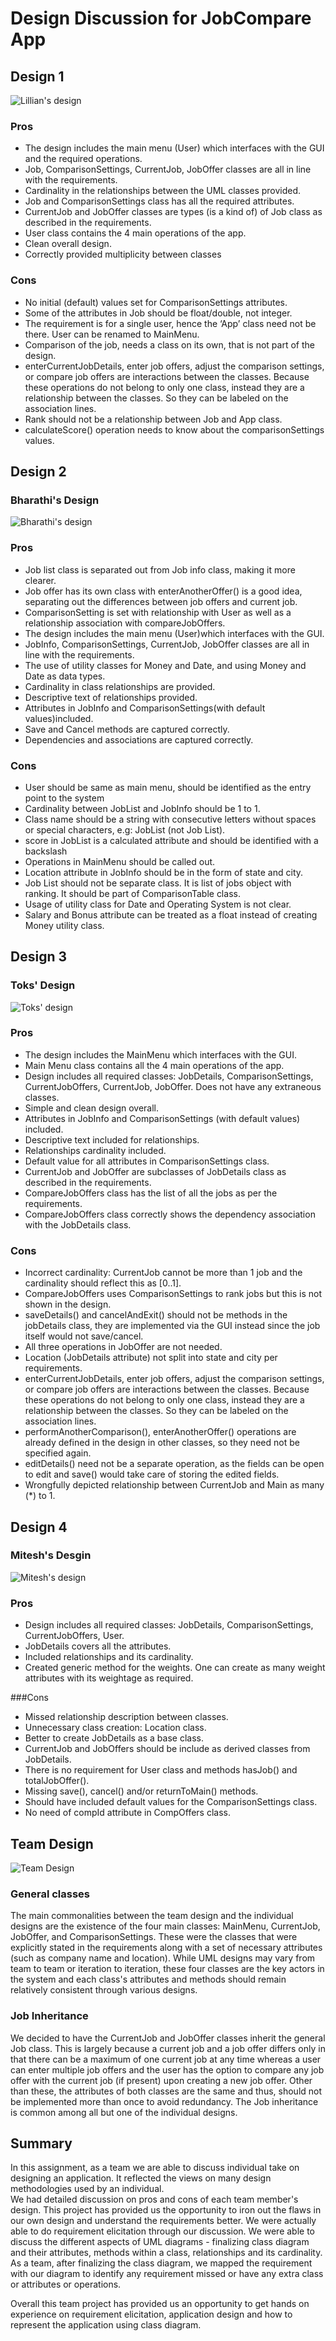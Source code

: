 # Design Discussion for JobCompare App
## Design 1
![Lillian's design](lilliandesign.png)
### Pros
* The design includes the main menu (User) which interfaces with the GUI and the required operations.
* Job, ComparisonSettings, CurrentJob, JobOffer classes are all in line with the requirements.
* Cardinality in the relationships between the UML classes provided.
* Job and ComparisonSettings class has all the required attributes.
* CurrentJob and JobOffer classes are types (is a kind of) of Job class as described in the requirements.
* User class contains the 4 main operations of the app.
* Clean overall design.
* Correctly provided multiplicity between classes

### Cons
* No initial (default) values set for ComparisonSettings attributes.
* Some of the attributes in Job should be float/double, not integer.
* The requirement is for a single user, hence the ‘App’ class need not be there. User can be renamed to MainMenu.
* Comparison of the job, needs a class on its own, that is not part of the design.
* enterCurrentJobDetails, enter job offers, adjust the comparison settings, or compare job offers are interactions between the classes. Because these operations do not belong to only one class, instead they are a relationship between the classes. So they can be labeled on the association lines.
* Rank should not be a relationship between Job and App class.
* calculateScore() operation needs to know about the comparisonSettings values.

## Design 2
### Bharathi's Design
![Bharathi's design](bharathidesign.png)
### Pros
* Job list class is separated out from Job info class, making it more clearer.
* Job offer has its own class with enterAnotherOffer() is a good idea, separating out the differences between job offers and current job.
* ComparisonSetting is set with relationship with User as well as a relationship association with compareJobOffers.
* The design includes the main menu (User)which interfaces with the GUI.
* JobInfo, ComparisonSettings, CurrentJob, JobOffer classes are all in line with the requirements.
* The use of utility classes for Money and Date, and using Money and Date as data types.
* Cardinality in class relationships are provided.
* Descriptive text of relationships provided.
* Attributes in JobInfo and ComparisonSettings(with default values)included.
* Save and Cancel methods are captured correctly.
* Dependencies and associations are captured correctly.

### Cons
* User should be same as main menu, should be identified as the entry point to the system
* Cardinality between JobList and JobInfo should be 1 to 1.
* Class name should be a string with consecutive letters without spaces or special characters, e.g: JobList (not Job List).
* score in JobList is a calculated attribute and should be identified with a backslash
* Operations in MainMenu should be called out.
* Location attribute in JobInfo should be in the form of state and city.
* Job List should not be separate class. It is list of jobs object with ranking. It should be part of ComparisonTable class.
* Usage of utility class for Date and Operating System is not clear.
* Salary and Bonus attribute can be treated as a float instead of creating Money utility class.

## Design 3
### Toks' Design
![Toks' design](toksdesign.png)
### Pros
* The design includes the MainMenu which interfaces with the GUI.
* Main Menu class contains all the 4 main operations of the app.
* Design includes all required classes: JobDetails, ComparisonSettings, CurrentJobOffers, CurrentJob, JobOffer. Does not have any extraneous classes.
* Simple and clean design overall.
* Attributes in JobInfo and ComparisonSettings (with default values) included.
* Descriptive text included for relationships.
* Relationships cardinality included.
* Default value for all attributes in ComparisonSettings class.
* CurrentJob and JobOffer are subclasses of JobDetails class as described in the requirements.
* CompareJobOffers class has the list of all the jobs as per the requirements.
* CompareJobOffers class correctly shows the dependency association with the JobDetails class.

### Cons
* Incorrect cardinality: CurrentJob cannot be more than 1 job and the cardinality should reflect this as [0..1].
* CompareJobOffers uses ComparisonSettings to rank jobs but this is not shown in the design.
* saveDetails() and cancelAndExit() should not be methods in the jobDetails class, they are implemented via the GUI instead since the job itself would not save/cancel.
* All three operations in JobOffer are not needed.
* Location (JobDetails attribute) not split into state and city  per requirements.
* enterCurrentJobDetails, enter job offers, adjust the comparison settings, or compare job offers are interactions between the classes. Because these operations do not belong to only one class, instead they are a relationship between the classes. So they can be labeled on the association lines.
* performAnotherComparison(), enterAnotherOffer() operations are already defined in the design in other classes, so they need not be specified again.
* editDetails() need not be a separate operation, as the fields can be open to edit and save() would take care of storing the edited fields.
* Wrongfully depicted relationship between CurrentJob and Main as many (*) to 1.

## Design 4
### Mitesh's Desgin
![Mitesh's design](miteshdesign.png)
### Pros
* Design includes all required classes: JobDetails, ComparisonSettings, CurrentJobOffers, User.
* JobDetails covers all the attributes.
* Included relationships and its cardinality.
* Created generic method for the weights. One can create as many weight attributes with its weightage as required.

###Cons
* Missed relationship description between classes.
* Unnecessary class creation: Location class.
* Better to create JobDetails as a base class.
* CurrentJob and JobOffers should be include as derived classes from JobDetails.
* There is no requirement for User class and methods hasJob() and totalJobOffer().
* Missing save(), cancel() and/or returnToMain() methods.
* Should have included default values for the ComparisonSettings class.
* No need of compId attribute in CompOffers class.

## Team Design
![Team Design](./Design-Team/teamdesign.png)
### General classes
The main commonalities between the team design and the individual designs are the existence of the four main classes: MainMenu, CurrentJob, JobOffer, and ComparisonSettings. These were the classes that were explicitly stated in the requirements along with a set of necessary attributes (such as company name and location). While UML designs may vary from team to team or iteration to iteration, these four classes are the key actors in the system and each class's attributes and methods should remain relatively consistent through various designs.
### Job Inheritance
We decided to have the CurrentJob and JobOffer classes inherit the general Job class. This is largely because a current job and a job offer differs only in that there can be a maximum of one current job at any time whereas a user can enter multiple job offers and the user has the option to compare any job offer with the current job (if present) upon creating a new job offer. Other than these, the attributes of both classes are the same and thus, should not be implemented more than once to avoid redundancy. The Job inheritance is common among all but one of the individual designs.
###

## Summary
In this assignment, as a team we are able to discuss individual take on designing an application. It reflected the views on many design methodologies used by an individual.  
We had detailed discussion on pros and cons of each team member's design. This project has provided us the opportunity to iron out the flaws in our own design and understand the requirements better.
We were actually able to do requirement elicitation through our discussion. We were able to discuss the different aspects of UML diagrams - finalizing class diagram and their attributes, methods within a class, relationships and its cardinality.
As a team, after finalizing the class diagram, we mapped the requirement with our diagram to identify any requirement missed  or have any extra class or attributes or operations.  

Overall this team project has provided us an opportunity to get hands on experience on requirement elicitation, application design and how to represent the application using class diagram.
